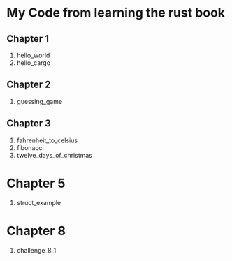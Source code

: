 # My Code from learning the rust book

## Chapter 1
1. hello_world
2. hello_cargo

## Chapter 2
1. guessing_game

## Chapter 3
1. fahrenheit_to_celsius
2. fibonacci
3. twelve_days_of_christmas

# Chapter 5
1. struct_example

# Chapter 8
1. challenge_8_1
